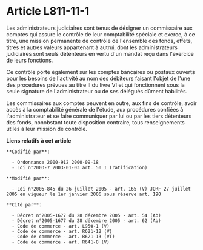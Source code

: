 # Article L811-11-1

Les administrateurs judiciaires sont tenus de désigner un commissaire aux comptes qui assure le contrôle de leur comptabilité
spéciale et exerce, à ce titre, une mission permanente de contrôle de l'ensemble des fonds, effets, titres et autres valeurs
appartenant à autrui, dont les administrateurs judiciaires sont seuls détenteurs en vertu d'un mandat reçu dans l'exercice de
leurs fonctions.

Ce contrôle porte également sur les comptes bancaires ou postaux ouverts pour les besoins de l'activité au nom des débiteurs
faisant l'objet de l'une des procédures prévues au titre II du livre VI et qui fonctionnent sous la seule signature de
l'administrateur ou de ses délégués dûment habilités.

Les commissaires aux comptes peuvent en outre, aux fins de contrôle, avoir accès à la comptabilité générale de l'étude, aux
procédures confiées à l'administrateur et se faire communiquer par lui ou par les tiers détenteurs des fonds, nonobstant
toute disposition contraire, tous renseignements utiles à leur mission de contrôle.

**Liens relatifs à cet article**

	**Codifié par**:

	  - Ordonnance 2000-912 2000-09-18
	  - Loi n°2003-7 2003-01-03 art. 50 I (ratification)

	**Modifié par**:

	  - Loi n°2005-845 du 26 juillet 2005 - art. 165 (V) JORF 27 juillet 2005 en vigueur le 1er janvier 2006 sous réserve art. 190

	**Cité par**:

	  - Décret n°2005-1677 du 28 décembre 2005 - art. 54 (Ab)
	  - Décret n°2005-1677 du 28 décembre 2005 - art. 62 (Ab)
	  - Code de commerce - art. L950-1 (V)
	  - Code de commerce - art. R621-12 (V)
	  - Code de commerce - art. R621-13 (VT)
	  - Code de commerce - art. R641-8 (V)
